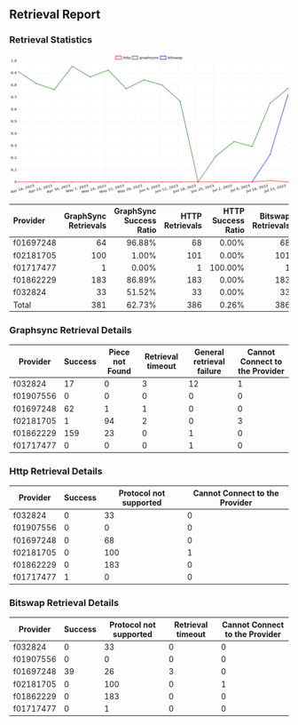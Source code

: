 ## Retrieval Report
### Retrieval Statistics
<img src="https://raw.githubusercontent.com/data-preservation-programs/filplus-checker-assets/main/filecoin-project/filecoin-plus-large-datasets/issues/1724/1690254735550.png"/>

| Provider  | GraphSync Retrievals | GraphSync Success Ratio | HTTP Retrievals | HTTP Success Ratio | Bitswap Retrievals | Bitswap Success Ratio |
| :-------- | -------------------: | ----------------------: | --------------: | -----------------: | -----------------: | --------------------: |
| f01697248 |                   64 |                  96.88% |              68 |              0.00% |                 68 |                57.35% |
| f02181705 |                  100 |                   1.00% |             101 |              0.00% |                101 |                 0.00% |
| f01717477 |                    1 |                   0.00% |               1 |            100.00% |                  1 |                 0.00% |
| f01862229 |                  183 |                  86.89% |             183 |              0.00% |                183 |                 0.00% |
| f032824   |                   33 |                  51.52% |              33 |              0.00% |                 33 |                 0.00% |
| Total     |                  381 |                  62.73% |             386 |              0.26% |                386 |                10.10% |

### Graphsync Retrieval Details
| Provider  | Success | Piece not Found | Retrieval timeout | General retrieval failure | Cannot Connect to the Provider |
| --------- | ------- | --------------- | ----------------- | ------------------------- | ------------------------------ |
| f032824   | 17      | 0               | 3                 | 12                        | 1                              |
| f01907556 | 0       | 0               | 0                 | 0                         | 0                              |
| f01697248 | 62      | 1               | 1                 | 0                         | 0                              |
| f02181705 | 1       | 94              | 2                 | 0                         | 3                              |
| f01862229 | 159     | 23              | 0                 | 1                         | 0                              |
| f01717477 | 0       | 0               | 0                 | 1                         | 0                              |

### Http Retrieval Details
| Provider  | Success | Protocol not supported | Cannot Connect to the Provider |
| --------- | ------- | ---------------------- | ------------------------------ |
| f032824   | 0       | 33                     | 0                              |
| f01907556 | 0       | 0                      | 0                              |
| f01697248 | 0       | 68                     | 0                              |
| f02181705 | 0       | 100                    | 1                              |
| f01862229 | 0       | 183                    | 0                              |
| f01717477 | 1       | 0                      | 0                              |

### Bitswap Retrieval Details
| Provider  | Success | Protocol not supported | Retrieval timeout | Cannot Connect to the Provider |
| --------- | ------- | ---------------------- | ----------------- | ------------------------------ |
| f032824   | 0       | 33                     | 0                 | 0                              |
| f01907556 | 0       | 0                      | 0                 | 0                              |
| f01697248 | 39      | 26                     | 3                 | 0                              |
| f02181705 | 0       | 100                    | 0                 | 1                              |
| f01862229 | 0       | 183                    | 0                 | 0                              |
| f01717477 | 0       | 1                      | 0                 | 0                              |
